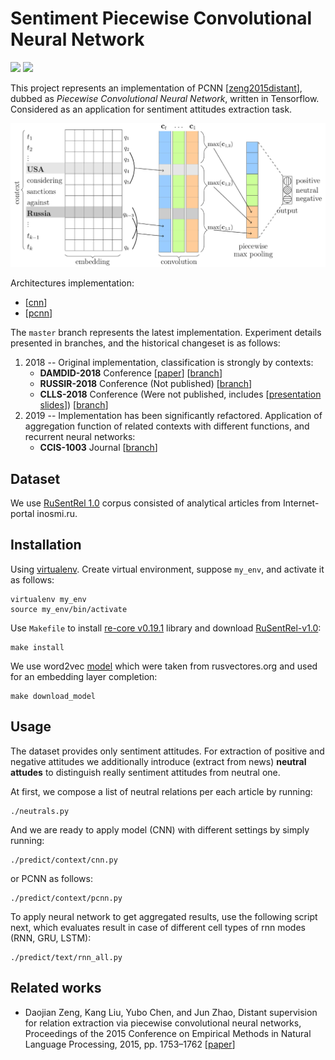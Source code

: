 # Sentiment Piecewise Convolutional Neural Network
![](https://img.shields.io/badge/Python-2.7-brightgreen.svg)
![](https://img.shields.io/badge/TensorFlow-1.4.1-yellowgreen.svg)

This project represents an implementation of PCNN [[zeng2015distant](http://www.aclweb.org/anthology/D15-1203)], dubbed as
*Piecewise Convolutional Neural Network*, written in Tensorflow.
Considered as an application for sentiment attitudes extraction task.

![alt text](docs/pcnn.png)

Architectures implementation:
* [[cnn](networks/context/architectures/cnn.py)]
* [[pcnn](networks/context/architectures/pcnn.py)]

The ```master``` branch represents the latest implementation.
Experiment details presented in branches, and the historical changeset is as follows:
1. 2018 -- Original implementation, classification is strongly by contexts:
    * **DAMDID-2018** Conference [[paper](http://ceur-ws.org/Vol-2277/paper33.pdf)] 
        [[branch](https://github.com/nicolay-r/sentiment-pcnn/tree/damdid-2018)]
    * **RUSSIR-2018** Conference (Not published)
        [[branch](https://github.com/nicolay-r/sentiment-pcnn/tree/russir-2018)]
    * **CLLS-2018** Conference (Were not published, includes [[presentation slides](docs/slides.pdf)])
        [[branch](https://github.com/nicolay-r/sentiment-pcnn/tree/clls-2018)]
1. 2019 -- Implementation has been significantly refactored. Application of aggregation function of related contexts with different functions,
    and recurrent neural networks:
    * **CCIS-1003** Journal
        [[branch](https://github.com/nicolay-r/sentiment-pcnn/tree/ccis-2019)]


Dataset
-------
We use [RuSentRel 1.0](https://github.com/nicolay-r/RuSentRel/tree/v1.0/)
corpus consisted of analytical articles from Internet-portal
inosmi.ru.

Installation
------------

Using [virtualenv](https://www.pythoncentral.io/how-to-install-virtualenv-python/).
Create virtual environment, suppose `my_env`, and activate it as follows:
```
virtualenv my_env
source my_env/bin/activate
```

Use `Makefile` to install
[re-core v0.19.1](https://github.com/nicolay-r/sentiment-erc-core/tree/release_19_1) library and download
[RuSentRel-v1.0](https://github.com/nicolay-r/RuSentRel/tree/v1.0/):
```
make install
```

We use word2vec
[model](http://rusvectores.org/static/models/rusvectores2/news_mystem_skipgram_1000_20_2015.bin.gz)
which were taken from rusvectores.org and used for an embedding layer completion:
```
make download_model
```

Usage
-----
The dataset provides only sentiment attitudes.
For extraction of positive and negative attitudes we additionally introduce
(extract from news) **neutral attudes** to distinguish really sentiment
attitudes from neutral one.

At first, we compose a list of neutral relations per each article by running:
```
./neutrals.py
```
And we are ready to apply model (CNN) with different settings by simply running:
```
./predict/context/cnn.py
```
or PCNN as follows:
```
./predict/context/pcnn.py
```

To apply neural network to get aggregated results, use the following script next,
which evaluates result in case of different cell types of rnn modes (RNN, GRU, LSTM):
```
./predict/text/rnn_all.py
```

Related works
-------------

* Daojian Zeng, Kang Liu, Yubo Chen, and Jun Zhao, Distant
supervision for relation extraction via piecewise convolutional
neural networks, Proceedings of the 2015 Conference on
Empirical Methods in Natural Language Processing, 2015,
pp. 1753–1762
[[paper](http://www.aclweb.org/anthology/D15-1203)]
